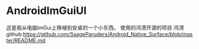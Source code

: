 # AndroidImGuiUI

这是我从电脑ImGui上移植到安桌的一个小东西。
使用的鸿清开源的项目
鸿清github:https://github.com/SsageParuders/Android_Native_Surface/blob/master/README.md
